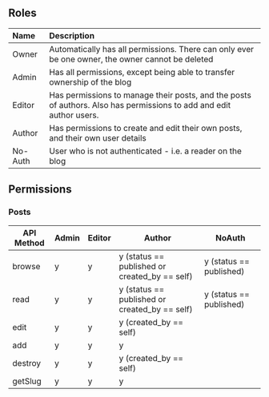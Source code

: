 ## Roles

 Name    | Description |
:--------|:------------|
 Owner   | Automatically has all permissions. There can only ever be one owner, the owner cannot be deleted 
 Admin   | Has all permissions, except being able to transfer ownership of the blog |
 Editor  | Has permissions to manage their posts, and the posts of authors. Also has permissions to add and edit author users. |
 Author  | Has permissions to create and edit their own posts, and their own user details |
 No-Auth | User who is not authenticated - i.e. a reader on the blog


## Permissions

### Posts
API Method        | Admin | Editor | Author                                        | NoAuth
------------------|-------|--------|-----------------------------------------------|------------------------
browse            | y     | y      | y (status == published or created_by == self) | y (status == published)
read              | y     | y      | y (status == published or created_by == self) | y (status == published)
edit              | y     | y      | y (created_by == self) | 
add               | y     | y      | y                                             | 
destroy           | y     | y      | y (created_by == self)                        | 
getSlug           | y     | y      | y                                             | 
